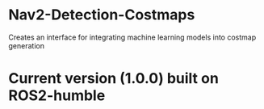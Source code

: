 # Nav2-Detection-Costmaps
Creates an interface for integrating machine learning models into costmap generation
# Current version (1.0.0) built on ROS2-humble
